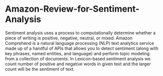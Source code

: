 # Amazon-Review-for-Sentiment-Analysis
Sentiment analysis uses a process to computationally determine whether a piece of writing is positive, negative, neutral, or mixed. Amazon Comprehend is a natural language processing (NLP) text analytics service made up of a handful of APIs that allows you to detect sentiment (along with key phrases, named entities, and language) and perform topic modeling from a collection of documents.
In Lexicon-based sentiment analysis we count number of positive and negative words in given text and the larger count will be the sentiment of text.
